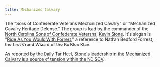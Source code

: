 ```yaml
---
title: Mechanized Calvary
---
```


The "Sons of Confederate Veterans Mechanized Cavalry" or "Mechanized Cavalry Heritage Defense." The group is lead by the commander of the [North Carolina Sons of Confederate Veterans](/tags/ncscv/), [Kevin Stone](/tags/stone/). It's slogan is "[Ride As You Would With Forrest](https://web.archive.org/web/20190917123950/http://www.csascvmc.org/)," a reference to Nathan Bedford Forrest, the first Grand Wizard of the Ku Klux Klan.

As reported by the Daily Tar Heel, [Stone's leadership in the Mechanized Calvary is a source of tension within the NC SCV](https://www.dailytarheel.com/article/2019/12/confederate-internal-conflict).
